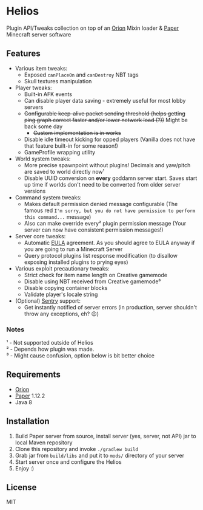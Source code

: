 # Helios

Plugin API/Tweaks collection on top of an [Orion](https://github.com/OrionMinecraft/Orion) Mixin loader &
[Paper](https://github.com/PaperMC/Paper) Minecraft server software

## Features
- Various item tweaks:
    - Exposed `canPlaceOn` and `canDestroy` NBT tags
    - Skull textures manipulation
- Player tweaks:
    - Built-in AFK events
    - Can disable player data saving - extremely useful for most lobby servers
    - ~~Configurable keep-alive packet sending threshold (helps getting ping graph correct faster and/or lower network load (?))~~ Might be back some day
        - ~~Custom implementation is in works~~
    - Disable idle timeout kicking for opped players (Vanilla does not have that feature built-in for some reason!)
    - GameProfile wrapping utility
- World system tweaks:
    - More precise spawnpoint without plugins! Decimals and yaw/pitch are saved to world directly now¹
    - Disable UUID conversion on **every** goddamn server start. Saves start up time if worlds don't need to be converted
    from older server versions
- Command system tweaks:
    - Makes default permission denied message configurable (The famous red `I'm sorry, but you do not have permission to
    perform this command...` message)
    - Also can make override every² plugin permission message (Your server can now have consistent
    permission messages!)
- Server core tweaks:
    - Automatic [EULA](https://account.mojang.com/documents/minecraft_eula) agreement. As you should agree to EULA 
    anyway if you are going to run a Minecraft Server
    - Query protocol plugins list response modification (to disallow exposing installed plugins to prying eyes)
- Various exploit precautionary tweaks:
    - Strict check for item name length on Creative gamemode
    - Disable using NBT received from Creative gamemode³
    - Disable copying container blocks
    - Validate player's locale string
- (Optional) [Sentry](https://sentry.io) support:
    - Get instantly notified of server errors (in production, server shouldn't throw any exceptions, eh? :wink:)

### Notes
¹ - Not supported outside of Helios  
² - Depends how plugin was made.  
³ - Might cause confusion, option below is bit better choice

## Requirements
- [Orion](https://github.com/OrionMinecraft/Orion)
- [Paper](https://github.com/PaperMC/Paper) 1.12.2
- Java 8

## Installation
1) Build Paper server from source, install server (yes, server, not API) jar to local Maven repository
2) Clone this repository and invoke `./gradlew build`
3) Grab jar from `build/libs` and put it to `mods/` directory of your server
4) Start server once and configure the Helios
5) Enjoy :)

## License
MIT
